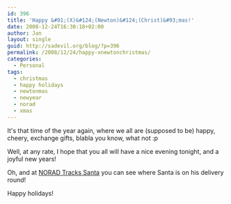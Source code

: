 ```yaml
---
id: 396
title: 'Happy &#91;(X)&#124;(Newton)&#124;(Christ)&#93;mas!'
date: 2008-12-24T16:30:18+02:00
author: Jan
layout: single
guid: http://sadevil.org/blog/?p=396
permalink: /2008/12/24/happy-xnewtonchristmas/
categories:
  - Personal
tags:
  - christmas
  - happy holidays
  - newtonmas
  - newyear
  - norad
  - xmas
---
```

It's that time of the year again, where we all are (supposed to be) happy, cheery, exchange gifts, blabla you know, what not :p

Well, at any rate, I hope that you all will have a nice evening tonight, and a joyful new years!

Oh, and at [NORAD Tracks Santa](http://www.noradsanta.org/en/home.html) you can see where Santa is on his delivery round!

Happy holidays!